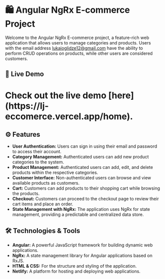 # 🛍️ Angular NgRx E-commerce Project



Welcome to the Angular NgRx E-commerce project, a feature-rich web application that allows users to manage categories and products. Users with the email address lukajoglidze12@gmail.com have the ability to perform CRUD operations on products, while other users are considered customers.

## 🚀 Live Demo
<h1>Check out the live demo [here](https://lj-eccomerce.vercel.app/home).</h1> 

## ⚙️ Features
- **User Authentication:** Users can sign in using their email and password to access their account.
- **Category Management:** Authenticated users can add new product categories to the system.
- **Product Management:** Authenticated users can add, edit, and delete products within the respective categories.
- **Customer Interface:** Non-authenticated users can browse and view available products as customers.
- **Cart:** Customers can add products to their shopping cart while browsing the products.
- **Checkout:** Customers can proceed to the checkout page to review their cart items and place an order.
- **State Management with NgRx:** The application uses NgRx for state management, providing a predictable and centralized data store.

## 🛠️ Technologies & Tools
- **Angular:** A powerful JavaScript framework for building dynamic web applications.
- **NgRx:** A state management library for Angular applications based on RxJS.
- **HTML & CSS:** For the structure and styling of the application.
- **Netlify:** A platform for hosting and deploying web applications.

